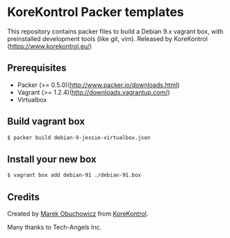 # KoreKontrol Packer templates
This repository contains packer files to build a Debian 9.x vagrant box,
with preinstalled development tools (like git, vim). Released by
KoreKontrol (https://www.korekontrol.eu/)

## Prerequisites

* Packer (>= 0.5.0)(http://www.packer.io/downloads.html)
* Vagrant (>= 1.2.4)(http://downloads.vagrantup.com/)
* Virtualbox

## Build vagrant box

```bash
$ packer build debian-9-jessie-virtualbox.json
```


## Install your new box

```bash
$ vagrant box add debian-91 ./debian-91.box
```


## Credits
Created by [Marek Obuchowicz](https://github.com/marek-obuchowicz) from [KoreKontrol](https://www.korekontrol.eu/).  

Many thanks to Tech-Angels Inc.
